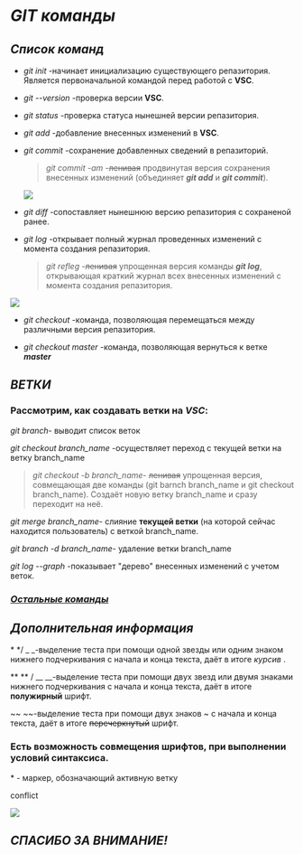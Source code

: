 # ***GIT команды***

## ***Список команд***
+ *git init*
-начинает инициализацию существующего репазитория.
Является первоначальной командой перед работой с **VSC**.

+ *git --version*
-проверка версии **VSC**.

+ *git status*
-проверка статуса нынешней версии репазитория.

+ *git add*
-добавление внесенных изменений в **VSC**.

+ *git commit*
-сохранение добавленных сведений в репазиторий.

  > *git commit -am*
  -~~ленивая~~ продвинутая версия сохранения внесенных изменений (объединяет ***git add*** и ***git commit***).

  ![](https://w7.pngwing.com/pngs/124/234/png-transparent-chihuahua-puppy-dog-breed-sticker-telegram-puppy-mammal-animals-carnivoran.png)

+ *git diff*
-сопоставляет нынешнюю версию репазитория с сохраненой ранее.

+ *git log*
-открывает полный журнал проведенных изменений с момента создания репазитория.

  > *git refleg*
  -~~ленивая~~ упрощенная версия команды ***git log***, открывающая краткий журнал всех внесенных изменений с момента создания репазитория.

![](https://w7.pngwing.com/pngs/124/234/png-transparent-chihuahua-puppy-dog-breed-sticker-telegram-puppy-mammal-animals-carnivoran.png)
- *git checkout*
-команда, позволяющая перемещаться между различными версия репазитория.

- *git checkout master*
-команда, позволяющая вернуться к ветке ***master***

## ***ВЕТКИ***

### Рассмотрим, как создавать ветки на *VSC*:
*git branch*- выводит список веток

*git checkout branch_name* -осуществляет переход с текущей ветки на ветку branch_name

   > *git checkout -b branch_name*- ~~ленивая~~ упрощенная версия, совмещающая две команды (git barnch branch_name  и  git checkout branch_name). Создаёт новую ветку branch_name и сразу переходит на неё.

*git merge branch_name*- слияние **текущей ветки** (на которой сейчас находится пользователь) с веткой branch_name.

*git branch -d branch_name*- удаление ветки branch_name

*git log --graph* -показывает "дерево" внесенных изменений с учетом веток.

### *[Остальные команды](https://git-scm.com/docs/git "Кликните, чтобы просмотреть остальные команды GIT")*

## ***Дополнительная информация***

\* */ _ _-выделение теста при помощи одной звезды или одним знаком нижнего подчеркивания с начала и конца текста, даёт в итоге *курсив* .

** ** / __ __-выделение теста при помощи двух звезд или двумя знаками нижнего подчеркивания с начала и конца текста, даёт в итоге **полужирный** шрифт.

~~ ~~-выделение теста при помощи двух знаков ~ с начала и конца текста, даёт в итоге ~~перечеркнутый~~ шрифт.

### __Есть возможность совмещения шрифтов, при выполнении условий синтаксиса.__

\* - маркер, обозначающий активную ветку

conflict



![](https://sun9-66.userapi.com/impf/c622826/v622826768/f5ef/E2420wh_thM.jpg?size=604x522&quality=96&sign=fd2d90113acba065b189e911f93d9f75&type=album)

## *СПАСИБО ЗА ВНИМАНИЕ!*
